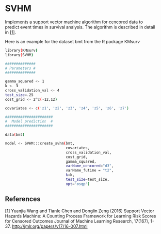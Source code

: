 # SVHM
Implements a support vector machine algorithm for cencored data to predict event times in survival analysis. The algorithm is described in detail in [[1]](#1).

Here is an example for the dataset bmt from the R package KMsurv

```sh
library(KMsurv)
library(SVHM)

##############
# Parameters #
##############

gamma_squared <- 1
k <- 3
cross_validation_val <- 4
test_size=.25
cost_grid <- 2^c(-12,12)

covariates <- c('z1', 'z2', 'z3', 'z4', 'z5', 'z6', 'z7')

######################
#  Model prediction  #
######################

data(bmt)

model <- SVHM:::create_svhm(bmt, 
                            covariates, 
                            cross_validation_val, 
                            cost_grid,
                            gamma_squared,
                            varName_cencored="d3",
                            varName_futime = "t2", 
                            k=k, 
                            test_size=test_size, 
                            opt='osqp')
```

## References
<a id="1">[1]</a> 
Yuanjia Wang and Tianle Chen and Donglin Zeng (2016)
Support Vector Hazards Machine: A Counting Process Framework for Learning Risk Scores for Censored Outcomes
Journal of Machine Learning Research, 17(167), 1-37.
http://jmlr.org/papers/v17/16-007.html
